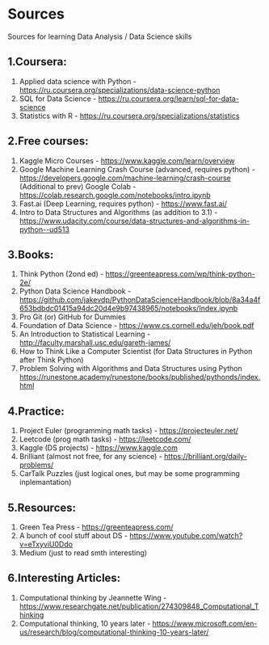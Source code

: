 # Sources
Sources for learning Data Analysis / Data Science skills
## 1.Coursera:
1. Applied data science with Python - https://ru.coursera.org/specializations/data-science-python
2. SQL for Data Science - https://ru.coursera.org/learn/sql-for-data-science
3. Statistics with R - https://ru.coursera.org/specializations/statistics
## 2.Free courses:
1. Kaggle Micro Courses - https://www.kaggle.com/learn/overview
2. Google Machine Learning Crash Course (advanced, requires python) - https://developers.google.com/machine-learning/crash-course
   (Additional to prev) Google Colab - https://colab.research.google.com/notebooks/intro.ipynb
3. Fast.ai (Deep Learning, requires python) - https://www.fast.ai/
4. Intro to Data Structures and Algorithms (as addition to 3.1) - https://www.udacity.com/course/data-structures-and-algorithms-in-python--ud513
## 3.Books:
1. Think Python (2ond ed) - https://greenteapress.com/wp/think-python-2e/
2. Python Data Science Handbook - https://github.com/jakevdp/PythonDataScienceHandbook/blob/8a34a4f653bdbdc01415a94dc20d4e9b97438965/notebooks/Index.ipynb
3. Pro Git (or) GitHub for Dummies
4. Foundation of Data Science - https://www.cs.cornell.edu/jeh/book.pdf
5. An Introduction to Statistical Learning - http://faculty.marshall.usc.edu/gareth-james/
6. How to Think Like a Computer Scientist (for Data Structures in Python after Think Python)
7. Problem Solving with Algorithms and Data Structures using Python https://runestone.academy/runestone/books/published/pythonds/index.html
## 4.Practice:
1. Project Euler (programming math tasks) - https://projecteuler.net/
2. Leetcode (prog math tasks) - https://leetcode.com/
3. Kaggle (DS projects) - https://www.kaggle.com
4. Brilliant (almost not free, for any science) - https://brilliant.org/daily-problems/
5. CarTalk Puzzles (just logical ones, but may be some programming inplemantation)
## 5.Resources:
1. Green Tea Press - https://greenteapress.com/
2. A bunch of cool stuff about DS - https://www.youtube.com/watch?v=eTxyviU0Ddo 
3. Medium (just to read smth interesting)
## 6.Interesting Articles:
1. Computational thinking by Jeannette Wing - https://www.researchgate.net/publication/274309848_Computational_Thinking
2. Computational thinking, 10 years later - https://www.microsoft.com/en-us/research/blog/computational-thinking-10-years-later/
